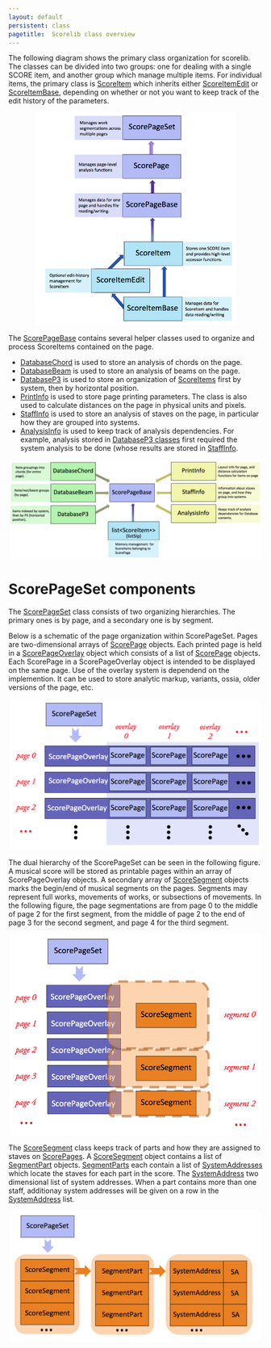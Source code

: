 ```yaml
---
layout: default
persistent: class
pagetitle:  Scorelib class overview 
---
```



The following diagram shows the primary class organization for
scorelib.  The classes can be divided into two groups: one for
dealing with a single SCORE item, and another group which manage
multiple items.  For individual items, the primary class is
[ScoreItem](ScoreItem) which inherits either [ScoreItemEdit](ScoreItemEdit)
or [ScoreItemBase](ScoreItemBase), depending on whether or not you
want to keep track of the edit history of the parameters.

<center>
<img style="width:400px;" src="/img/classoverview.png">
</center>


The [ScorePageBase](ScorePageBase) contains several helper classes
used to organize and process ScoreItems contained on the page.

* [DatabaseChord](DatabaseChord) is used to store an analysis of chords on the page.
* [DatabaseBeam](DatabaseBeam) is used to store an analysis of beams on the page.
* [DatabaseP3](DatabaseP3) is used to store an organization of [ScoreItems](ScoreItem) first by system, then by horizontal position.
* [PrintInfo](PrintInfo) is used to store page printing parameters.  The class is also used to calculate distances on the page in physical units and pixels.
* [StaffInfo](StaffInfo) is used to store an analysis of staves on the page, in particular how they are grouped into systems.
* [AnalysisInfo](AnalysisInfo) is used to keep track of analysis dependencies.  For example, analysis stored in [DatabaseP3 classes](DatabaseP3) first required the system analysis to be done (whose results are stored in [StaffInfo](StaffInfo).

<center>
<img style="width:500px;" src="/img/scorepagebase-classes.png">
</center>

ScorePageSet components
=======================

The [ScorePageSet](ScorePageSet) class consists of two organizing hierarchies.  The primary ones is by page, and a secondary one is by segment.  

Below is a schematic of the page organization within ScorePageSet.
Pages are two-dimensional arrays of [ScorePage](ScorePage) objects.
Each printed page is held in a [ScorePageOverlay](ScorePageOverlay)
object which consists of a list of [ScorePage](ScorePage) objects.
Each ScorePage in a ScorePageOverlay object is intended to be
displayed on the same page.  Use of the overlay system is dependend
on the implemention.  It can be used to store analytic markup,
variants, ossia, older versions of the page, etc.

<center>
<img style="width:500px;" src="/img/scorepageset-overlay.png">
</center>


The dual hierarchy of the ScorePageSet can be seen in the following
figure.  A musical score will be stored as printable pages within
an array of ScorePageOverlay objects.  A secondary array of
[ScoreSegment](ScoreSegment) objects marks the begin/end of musical
segments on the pages.  Segments may represent full works, movements
of works, or subsections of movements.  In the following figure,
the page segmentations are from page 0 to the middle of page 2 for
the first segment, from the middle of page 2 to the end of page 3
for the second segment, and page 4 for the third segment.

<center>
<img style="width:500px;" src="/img/scorepageset-overlaysegment.png">
</center>

The [ScoreSegment](ScoreSegment) class keeps track of parts and how
they are assigned to staves on [ScorePages](ScorePage).  A
[ScoreSegment](ScoreSegment) object contains a list of
[SegmentPart](SegmentPart) objects.  [SegmentParts](SegmentPart)
each contain a list of [SystemAddresses](SystemAddress) which locate
the staves for each part in the score.  The [SystemAddress](SystemAddress)
two dimensional list of system addresses.  When a part contains
more than one staff, additionay system addresses will be given on
a row in the [SystemAddress](SystemAddress) list.

<center>
<img style="width:500px;" src="/img/scorepageset-segment.png">
</center>

